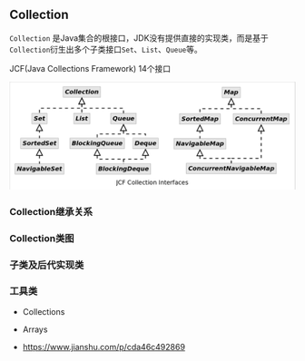 ## Collection

`Collection` 是Java集合的根接口，JDK没有提供直接的实现类，而是基于`Collection`衍生出多个子类接口`Set`、`List`、`Queue`等。

JCF(Java Collections Framework) 14个接口

![](/images/Java/JCF_Interface.png)

### Collection继承关系


### Collection类图


### 子类及后代实现类

### 工具类

- Collections
- Arrays




- https://www.jianshu.com/p/cda46c492869
